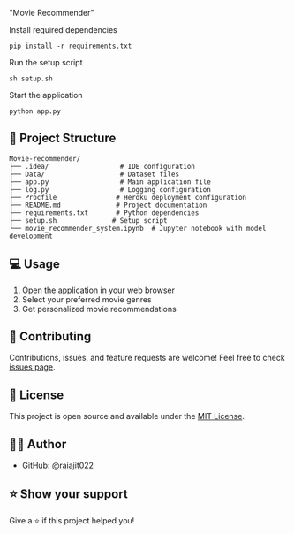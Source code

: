 
"Movie Recommender"

Install required dependencies

```shellscript
pip install -r requirements.txt
```

Run the setup script


```shellscript
sh setup.sh
```

Start the application


```shellscript
python app.py
```

## 📁 Project Structure

```plaintext
Movie-recommender/
├── .idea/                  # IDE configuration
├── Data/                   # Dataset files
├── app.py                  # Main application file
├── log.py                  # Logging configuration
├── Procfile               # Heroku deployment configuration
├── README.md              # Project documentation
├── requirements.txt       # Python dependencies
├── setup.sh              # Setup script
└── movie_recommender_system.ipynb  # Jupyter notebook with model development
```

## 💻 Usage

1. Open the application in your web browser
2. Select your preferred movie genres
3. Get personalized movie recommendations


## 🤝 Contributing

Contributions, issues, and feature requests are welcome! Feel free to check [issues page](https://github.com/raiajit022/Movie-recommender/issues).

## 📝 License

This project is open source and available under the [MIT License](LICENSE).

## 👨‍💻 Author

- GitHub: [@raiajit022](https://github.com/raiajit022)


## ⭐ Show your support

Give a ⭐️ if this project helped you!

```plaintext

```

